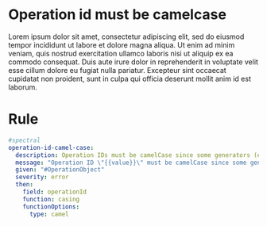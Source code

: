 # Operation id must be camelcase

Lorem ipsum dolor sit amet, consectetur adipiscing elit, sed do eiusmod tempor incididunt ut labore et dolore magna aliqua. Ut enim ad minim veniam, quis nostrud exercitation ullamco laboris nisi ut aliquip ex ea commodo consequat. Duis aute irure dolor in reprehenderit in voluptate velit esse cillum dolore eu fugiat nulla pariatur. Excepteur sint occaecat cupidatat non proident, sunt in culpa qui officia deserunt mollit anim id est laborum.

# Rule
```yaml
#spectral
operation-id-camel-case:
  description: Operation IDs must be camelCase since some generators (e.g. RTK Query) don't support kebab-cases.
  message: "Operation ID \"{{value}}\" must be camelCase since some generators (e.g. RTK Query) don't support kebab-cases."
  given: "#OperationObject"
  severity: error
  then:
    field: operationId
    function: casing
    functionOptions:
      type: camel
```